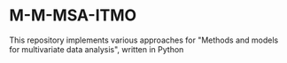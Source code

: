 # M-M-MSA-ITMO
This repository implements various approaches for "Methods and models for multivariate data analysis", written in Python
